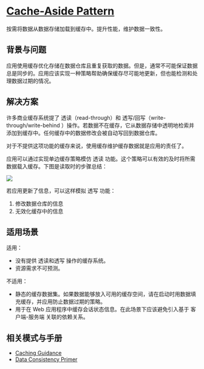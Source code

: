 # [Cache-Aside Pattern](https://docs.microsoft.com/zh-cn/previous-versions/msp-n-p/dn589799(v=pandp.10))

按需将数据从数据存储加载到缓存中。提升性能，维护数据一致性。

## 背景与问题

应用使用缓存优化存储在数据仓库且重复获取的数据。但是，通常不可能保证数据总是同步的。应用应该实现一种策略帮助确保缓存尽可能地更新，但也能检测和处理数据过期的情况。

## 解决方案

许多商业缓存系统提了 透读（read-through）和 透写/回写（write-through/write-behind ）操作。若数据不在缓存，它从数据存储中透明地检索并添加到缓存中。任何缓存中的数据修改会被自动写回到数据仓库。

对于不提供这项功能的缓存来说，使用缓存维护缓存数据就是应用的责任了。

应用可以通过实现单边缓存策略模仿 透读 功能。这个策略可以有效的及时将所需数据载入缓存。下图是读取时的步骤总结：

![](https://docs.microsoft.com/zh-cn/previous-versions/msp-n-p/images/dn589799.55b56fd8930e405c5bf9580e455a16c1(en-us,pandp.10).png)

若应用更新了信息，可以这样模拟 透写 功能：

1. 修改数据仓库的信息
2. 无效化缓存中的信息

## 适用场景

适用：

- 没有提供 透读和透写 操作的缓存系统。
- 资源需求不可预测。

不适用：

- 静态的缓存数据集。如果数据能够放入可用的缓存空间，请在启动时用数据填充缓存，并应用防止数据过期的策略。
- 用于在 Web 应用程序中缓存会话状态信息。在此场景下应该避免引入基于 客户端-服务端 关联的依赖关系。

## 相关模式与手册

- [Caching Guidance](https://docs.microsoft.com/zh-cn/previous-versions/msp-n-p/dn589802(v=pandp.10))
- [Data Consistency Primer](https://docs.microsoft.com/zh-cn/previous-versions/msp-n-p/dn589800(v=pandp.10))